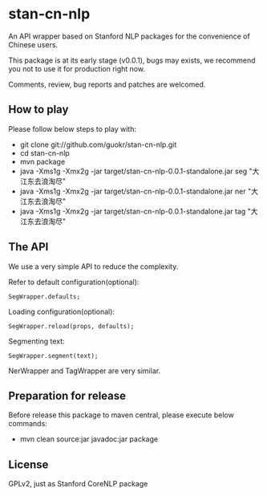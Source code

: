 stan-cn-nlp
===========

An API wrapper based on Stanford NLP packages for the convenience of Chinese users.

This package is at its early stage (v0.0.1), bugs may exists, we recommend you
not to use it for production right now.

Comments, review, bug reports and patches are welcomed.

How to play
------------

Please follow below steps to play with:

* git clone git://github.com/guokr/stan-cn-nlp.git
* cd stan-cn-nlp
* mvn package
* java -Xms1g -Xmx2g -jar target/stan-cn-nlp-0.0.1-standalone.jar seg "大江东去浪淘尽"
* java -Xms1g -Xmx2g -jar target/stan-cn-nlp-0.0.1-standalone.jar ner "大江东去浪淘尽"
* java -Xms1g -Xmx2g -jar target/stan-cn-nlp-0.0.1-standalone.jar tag "大江东去浪淘尽"

The API
--------

We use a very simple API to reduce the complexity.

Refer to default configuration(optional):

    SegWrapper.defaults;

Loading configuration(optional):

    SegWrapper.reload(props, defaults);

Segmenting text:

    SegWrapper.segment(text);

NerWrapper and TagWrapper are very similar.

Preparation for release
------------------------

Before release this package to maven central, please execute below commands:

* mvn clean source:jar javadoc:jar package

License
--------

GPLv2, just as Stanford CoreNLP package

